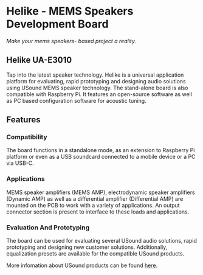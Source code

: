 # Helike - MEMS Speakers Development Board

_Make your mems speakers- based project a reality._

## Helike UA-E3010
Tap into the latest speaker technology. Helike is a universal application platform for evaluating, rapid prototyping and designing audio solutions using USound MEMS speaker technology. The stand-alone board is also compatible with Raspberry Pi. It features an open-source software as well as PC based configuration software for acoustic tuning.

## Features
### Compatibility
The board functions in a standalone mode, as an extension to Raspberry Pi platform or even as a USB soundcard connected to a mobile device or a PC via USB-C.

### Applications
MEMS speaker amplifiers (MEMS AMP), electrodynamic speaker amplifiers (Dynamic AMP) as well as a differential amplifier (Differential AMP) are mounted on the PCB to work with a variety of applications. An output connector section is present to interface to these loads and applications.

### Evaluation And Prototyping
The board can be used for evaluating several USound audio solutions, rapid prototyping and designing new customer solutions. Additionally, equalization presets are available for the compatible USound products.

More infomation about USound products can be found [here](https://www.usound.com/products/).